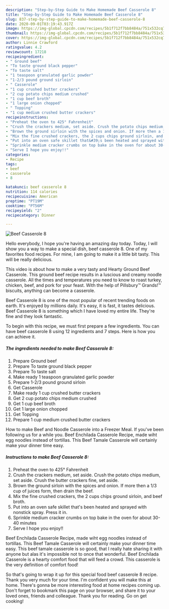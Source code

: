 ```yaml
---
description: "Step-by-Step Guide to Make Homemade Beef Casserole 8"
title: "Step-by-Step Guide to Make Homemade Beef Casserole 8"
slug: 837-step-by-step-guide-to-make-homemade-beef-casserole-8
date: 2020-09-01T03:19:43.917Z
image: https://img-global.cpcdn.com/recipes/5b1f712f7bb8484a/751x532cq70/beef-casserole-8-recipe-main-photo.jpg
thumbnail: https://img-global.cpcdn.com/recipes/5b1f712f7bb8484a/751x532cq70/beef-casserole-8-recipe-main-photo.jpg
cover: https://img-global.cpcdn.com/recipes/5b1f712f7bb8484a/751x532cq70/beef-casserole-8-recipe-main-photo.jpg
author: Linnie Crawford
ratingvalue: 4.2
reviewcount: 17218
recipeingredient:
- " Ground beef"
- "To taste ground black pepper"
- "To taste salt"
- "1 teaspoon granulated garlic powder"
- "1-2/3 pound ground sirloin"
- " Casserole"
- "1 cup crushed butter crackers"
- "2 cup potato chips medium crushed"
- "1 cup beef broth"
- "1 large onion chopped"
- " Topping"
- "1 cup medium crushed butter crackers"
recipeinstructions:
- "Preheat the oven to 425° Fahrenheit"
- "Crush the crackers medium, set aside. Crush the potato chips medium, set aside. Crush the butter crackers fine, set aside."
- "Brown the ground sirloin with the spices and onion. If more then a 1/3 cup of juices form, then drain the beef."
- "Mix the fine crushed crackers, the 2 cups chips ground sirloin, and beef broth."
- "Put into an oven safe skillet that&#39;s been heated and sprayed with nonstick spray. Press it in."
- "Sprinkle medium cracker crumbs on top bake in the oven for about 30-40 minutes"
- "Serve I hope you enjoy!!"
categories:
- Recipe
tags:
- beef
- casserole
- 8

katakunci: beef casserole 8 
nutrition: 114 calories
recipecuisine: American
preptime: "PT19M"
cooktime: "PT56M"
recipeyield: "2"
recipecategory: Dinner

---
```



![Beef Casserole 8](https://img-global.cpcdn.com/recipes/5b1f712f7bb8484a/751x532cq70/beef-casserole-8-recipe-main-photo.jpg)

Hello everybody, I hope you're having an amazing day today. Today, I will show you a way to make a special dish, beef casserole 8. One of my favorites food recipes. For mine, I am going to make it a little bit tasty. This will be really delicious.

This video is about how to make a very tasty and Hearty Ground Beef Casserole. This ground beef recipe results in a luscious and creamy noodle casserole. All the times and temperatures you need to know to roast turkey, chicken, beef, and pork for your feast. With the help of Pillsbury™ Grands!™ biscuits, anything can become a casserole.

Beef Casserole 8 is one of the most popular of recent trending foods on earth. It's enjoyed by millions daily. It's easy, it is fast, it tastes delicious. Beef Casserole 8 is something which I have loved my entire life. They're fine and they look fantastic.


To begin with this recipe, we must first prepare a few ingredients. You can have beef casserole 8 using 12 ingredients and 7 steps. Here is how you can achieve it.

<!--inarticleads1-->

##### The ingredients needed to make Beef Casserole 8:

1. Prepare  Ground beef
1. Prepare To taste ground black pepper
1. Prepare To taste salt
1. Make ready 1 teaspoon granulated garlic powder
1. Prepare 1-2/3 pound ground sirloin
1. Get  Casserole
1. Make ready 1 cup crushed butter crackers
1. Get 2 cup potato chips medium crushed
1. Get 1 cup beef broth
1. Get 1 large onion chopped
1. Get  Topping
1. Prepare 1 cup medium crushed butter crackers


How to make Beef and Noodle Casserole into a Freezer Meal. If you&#39;ve been following us for a while you. Beef Enchilada Casserole Recipe, made wiht egg noodles instead of tortillas. This Beef Tamale Casserole will certainly make your dinner time easy. 

<!--inarticleads2-->

##### Instructions to make Beef Casserole 8:

1. Preheat the oven to 425° Fahrenheit
1. Crush the crackers medium, set aside. Crush the potato chips medium, set aside. Crush the butter crackers fine, set aside.
1. Brown the ground sirloin with the spices and onion. If more then a 1/3 cup of juices form, then drain the beef.
1. Mix the fine crushed crackers, the 2 cups chips ground sirloin, and beef broth.
1. Put into an oven safe skillet that&#39;s been heated and sprayed with nonstick spray. Press it in.
1. Sprinkle medium cracker crumbs on top bake in the oven for about 30-40 minutes
1. Serve I hope you enjoy!!


Beef Enchilada Casserole Recipe, made wiht egg noodles instead of tortillas. This Beef Tamale Casserole will certainly make your dinner time easy. This beef tamale casserole is so good, that I really hate sharing it with anyone but alas it&#39;s impossible not to once that wonderful. Beef Enchilada Casserole is a hearty comfort food that will feed a crowd. This casserole is the very definition of comfort food! 

So that's going to wrap it up for this special food beef casserole 8 recipe. Thank you very much for your time. I'm confident you will make this at home. There's gonna be more interesting food at home recipes coming up. Don't forget to bookmark this page on your browser, and share it to your loved ones, friends and colleague. Thank you for reading. Go on get cooking!
